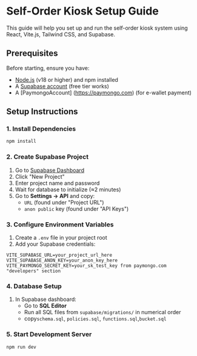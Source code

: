 # Self-Order Kiosk Setup Guide

This guide will help you set up and run the self-order kiosk system using React, Vite.js, Tailwind CSS, and Supabase.

## Prerequisites

Before starting, ensure you have:

- [Node.js](https://nodejs.org/) (v18 or higher) and npm installed
- A [Supabase account](https://supabase.io) (free tier works)
- A [PaymongoAccount] (https://paymongo.com) (for e-wallet payment)

## Setup Instructions

### 1. Install Dependencies

```bash
npm install
```

### 2. Create Supabase Project

1. Go to [Supabase Dashboard](https://supabase.io/dashboard)
2. Click "New Project"
3. Enter project name and password
4. Wait for database to initialize (≈2 minutes)
5. Go to **Settings → API** and copy:
   - `URL` (found under "Project URL")
   - `anon public` key (found under "API Keys")

### 3. Configure Environment Variables

1. Create a `.env` file in your project root
2. Add your Supabase credentials:

```env
VITE_SUPABASE_URL=your_project_url_here
VITE_SUPABASE_ANON_KEY=your_anon_key_here
VITE_PAYMONGO_SECRET_KEY=your_sk_test_key from paymongo.com "developers" section
```

### 4. Database Setup

1. In Supabase dashboard:
   - Go to **SQL Editor**
   - Run all SQL files from `supabase/migrations/` in numerical order
   - copy`schema.sql`, `policies.sql`, `functions.sql`,`bucket.sql`

### 5. Start Development Server

```bash
npm run dev
```
